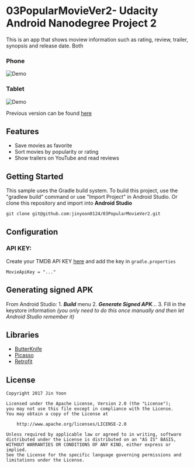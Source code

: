 # 03PopularMovieVer2- Udacity Android Nanodegree Project 2
This is an app that shows moview information such as rating, review, trailer, synopsis and release date. Both 

### Phone
![Demo](https://cloud.githubusercontent.com/assets/17938363/22362028/64b02dfa-e414-11e6-9422-5dd594525834.gif)
### Tablet
![Demo](https://cloud.githubusercontent.com/assets/17938363/22362033/72e677b2-e414-11e6-896b-f05b28e58886.png)

Previous version can be found [here](https://github.com/jinyoon0124/02PopularMovie)

## Features
* Save movies as favorite
* Sort movies by popularity or rating 
* Show trailers on YouTube and read reviews

## Getting Started
This sample uses the Gradle build system. To build this project, use the "gradlew build" command or use "Import Project" in Android Studio. Or clone this repository and import into **Android Studio**
```
git clone git@github.com:jinyoon0124/03PopularMovieVer2.git
```

## Configuration
### API KEY:
Create your TMDB API KEY [here](https://www.themoviedb.org/documentation/api) and add the key in `gradle.properties`
```
MovieApiKey = "..."
```

## Generating signed APK
From Android Studio: 1. **_Build_** menu 2. **_Generate Signed APK_**... 3. Fill in the keystore information _(you only need to do this once manually and then let Android Studio remember it)_

## Libraries
* [ButterKnife](http://jakewharton.github.io/butterknife/)
* [Picasso](http://square.github.io/picasso/)
* [Retrofit](https://square.github.io/retrofit/)

## License
```
Copyright 2017 Jin Yoon

Licensed under the Apache License, Version 2.0 (the "License");
you may not use this file except in compliance with the License.
You may obtain a copy of the License at

    http://www.apache.org/licenses/LICENSE-2.0

Unless required by applicable law or agreed to in writing, software
distributed under the License is distributed on an "AS IS" BASIS,
WITHOUT WARRANTIES OR CONDITIONS OF ANY KIND, either express or implied.
See the License for the specific language governing permissions and
limitations under the License.
```
